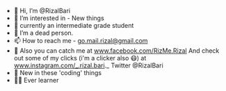 - 👋 Hi, I’m @RizalBari
- 👀 I’m interested in - New things
- 🌱 currently an intermediate grade student
- 💞️ I’m a dead person.
- 📫 How to reach me - go.mail.rizal@gmail.com
- 💬 Also you can catch me at www.facebook.com/RizMe.Rizal
And check out some of my clicks (i'm a clicker also 😷) at www.instagram.com/_.rizal.bari._
 Twitter @RizalBari
- 📍 New in these 'coding' things 
- 👨‍🚀 Ever learner

<!---
RizalBari/RizalBari is a ✨ special ✨ repository because its `README.md` (this file) appears on your GitHub profile.
You can click the Preview link to take a look at your changes.
--->
